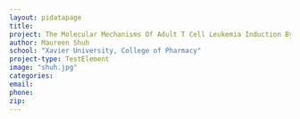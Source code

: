 ```yaml
---
layout: pidatapage
title:
project: The Molecular Mechanisms Of Adult T Cell Leukemia Induction By HTLV-I Tax
author: Maureen Shuh
school: "Xavier University, College of Pharmacy"
project-type: TestElement
image: "shuh.jpg"
categories:
email:
phone:
zip:
---
```

